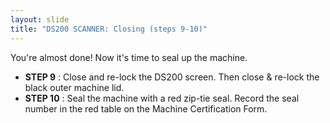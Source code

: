 ```yaml
---
layout: slide
title: "DS200 SCANNER: Closing (steps 9-10)"
---
```


You&#39;re almost done! Now it&#39;s time to seal up the machine.

- **STEP 9** : Close and re-lock the DS200 screen. Then close &amp; re-lock the black outer machine lid.
- **STEP 10** : Seal the machine with a red zip-tie seal. Record the seal number in the red table on the Machine Certification Form.